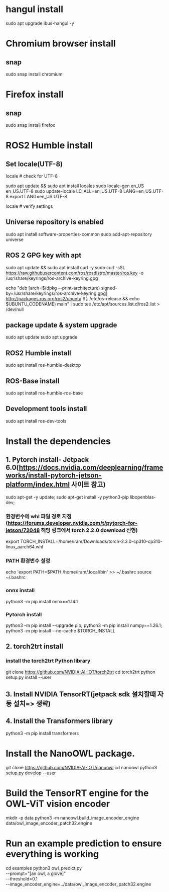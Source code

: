# hangul install

sudo apt upgrade ibus-hangul -y


# Chromium browser install

## snap

sudo snap install chromium

# Firefox install

## snap

sudo snap install firefox

# ROS2 Humble install

## Set locale(UTF-8)

locale  # check for UTF-8

sudo apt update && sudo apt install locales
sudo locale-gen en_US en_US.UTF-8
sudo update-locale LC_ALL=en_US.UTF-8 LANG=en_US.UTF-8
export LANG=en_US.UTF-8

locale  # verify settings


## Universe repository is enabled

sudo apt install software-properties-common
sudo add-apt-repository universe

##  ROS 2 GPG key with apt

sudo apt update && sudo apt install curl -y
sudo curl -sSL https://raw.githubusercontent.com/ros/rosdistro/master/ros.key -o /usr/share/keyrings/ros-archive-keyring.gpg

echo "deb [arch=$(dpkg --print-architecture) signed-by=/usr/share/keyrings/ros-archive-keyring.gpg] http://packages.ros.org/ros2/ubuntu $(. /etc/os-release && echo $UBUNTU_CODENAME) main" | sudo tee /etc/apt/sources.list.d/ros2.list > /dev/null

## package update & system upgrade

sudo apt update
sudo apt upgrade

## ROS2 Humble install

sudo apt install ros-humble-desktop


## ROS-Base install

sudo apt install ros-humble-ros-base

## Development tools install

sudo apt install ros-dev-tools

# Install the dependencies

## 1. Pytorch install- Jetpack 6.0(https://docs.nvidia.com/deeplearning/frameworks/install-pytorch-jetson-platform/index.html 사이트 참고) 

sudo apt-get -y update; 
sudo apt-get install -y  python3-pip libopenblas-dev;

### 환경변수에 whl 파일 경로 지정(https://forums.developer.nvidia.com/t/pytorch-for-jetson/72048 해당 링크에서 torch 2.2.0 download 선행)

export TORCH_INSTALL=/home/iram/Downloads/torch-2.3.0-cp310-cp310-linux_aarch64.whl

### PATH 환경변수 설정

echo 'export PATH=$PATH:/home/iram/.local/bin' >> ~/.bashrc
source ~/.bashrc

### onnx install

python3 -m pip install onnx==1.14.1

### Pytorch install

python3 -m pip install --upgrade pip; python3 -m pip install numpy==1.26.1; python3 -m pip install --no-cache $TORCH_INSTALL

## 2. torch2trt install

### install the torch2trt Python library
git clone https://github.com/NVIDIA-AI-IOT/torch2trt
cd torch2trt
python setup.py install --user

## 3. Install NVIDIA TensorRT(jetpack sdk 설치할때 자동 설치=> 생략)

## 4. Install the Transformers library

python3 -m pip install transformers

# Install the NanoOWL package.

git clone https://github.com/NVIDIA-AI-IOT/nanoowl
cd nanoowl
python3 setup.py develop --user

# Build the TensorRT engine for the OWL-ViT vision encoder

mkdir -p data
python3 -m nanoowl.build_image_encoder_engine \
    data/owl_image_encoder_patch32.engine

# Run an example prediction to ensure everything is working

cd examples
python3 owl_predict.py \
    --prompt="[an owl, a glove]" \
    --threshold=0.1 \
    --image_encoder_engine=../data/owl_image_encoder_patch32.engine
